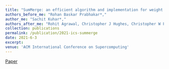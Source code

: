 ```yaml
---
title: "SumMerge: an efficient algorithm and implementation for weight repetition-aware DNN inference"
authors_before_me: "Rohan Baskar Prabhakar*,"
author_me: "Sachit Kuhar*,"
authors_after_me: "Rohit Agrawal, Christopher J Hughes, Christopher W Fletcher"
collection: publications
permalink: /publication/2021-ics-summerge
date: 2021-6-3
excerpt: 
venue: 'ACM International Conference on Supercomputing'
---
```

<!-- This paper is about the number 2. The number 3 is left for future work. -->

[Paper](https://dl.acm.org/doi/abs/10.1145/3447818.3460375)

<!-- Recommended citation: Your Name, You. (2010). "Paper Title Number 2." <i>Journal 1</i>. 1(2). -->

<!-- This paper is about the number 3. The number 4 is left for future work. 

[Paper](https://dl.acm.org/doi/abs/10.1145/3447818.3460375)

Deep Neural Network (DNN) inference efficiency is a key concern across the myriad of domains now relying on Deep Learning. A recent promising direction to speed-up inference is to exploit weight repetition. The key observation is that due to DNN quantization schemes—which attempt to reduce DNN storage requirements by reducing the number of bits needed to represent each weight—the same weight is bound to repeat many times within and across filters. This enables a weight-repetition aware inference kernel to factorize and memoize out common sub-computations, reducing arithmetic per inference while still maintaining the compression benefits of quantization. Yet, significant challenges remain. For instance, weight repetition introduces significant irregularity in the inference operation and hence (up to this point) has required custom hardware accelerators to derive net benefit.

This paper proposes SumMerge: a new algorithm and set of im- plementation techniques to make weight repetition practical on general-purpose devices such as CPUs. The key idea is to formu- late inference as traversing a sequence of data-flow graphs with weight-dependent structure. We develop an offline heuristic to select a data-flow graph structure that minimizes arithmetic operations per inference (given trained weight values) and use an efficient online procedure to traverse each data-flow graph and compute the inference result given DNN inputs. We implement the above as an optimized C++ routine that runs on a commercial multicore processor with vector extensions and evaluate performance rela- tive to Intel’s optimized library oneDNN and the prior-art weight repetition algorithm (AGR). When applied on top of six different quantization schemes, SumMerge achieves a speedup of between 1.09×-2.05× and 1.04×-1.51× relative to oneDNN and AGR, respec- tively, while simultaneously compressing the DNN model by 8.7× to 15.4×. -->

<!-- Recommended citation: Your Name, You. (2015). "Paper Title Number 3." <i>Journal 1</i>. 1(3). -->
